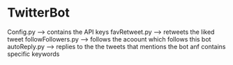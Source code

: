# TwitterBot

Config.py --> contains the API keys
favRetweet.py --> retweets the liked tweet
followFollowers.py --> follows the acoount which follows this bot
autoReply.py --> replies to the the tweets that mentions the bot anf contains specific keywords
